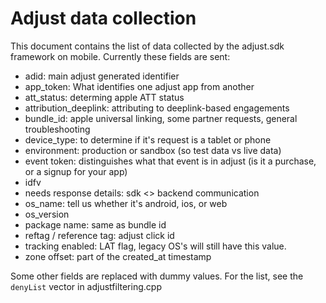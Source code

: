 # Adjust data collection

This document contains the list of data collected by the adjust.sdk framework on mobile.
Currently these fields are sent:

- adid: main adjust generated identifier
- app_token: What identifies one adjust app from another
- att_status: determing apple ATT status
- attribution_deeplink: attributing to deeplink-based engagements
- bundle_id: apple universal linking, some partner requests, general troubleshooting
- device_type: to determine if it's request is a tablet or phone
- environment: production or sandbox (so test data vs live data)
- event token: distinguishes what that event is in adjust (is it a purchase, or a signup for your app)
- idfv
- needs response details: sdk <> backend communication
- os_name: tell us whether it's android, ios, or web
- os_version
- package name: same as bundle id
- reftag / reference tag: adjust click id
- tracking enabled: LAT flag, legacy OS's will still have this value.
- zone offset: part of the created_at timestamp

Some other fields are replaced with dummy values. For the list, see the
`denyList` vector in adjustfiltering.cpp

